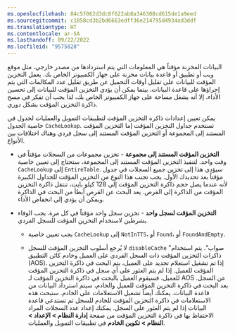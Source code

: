 ```yaml
---
ms.openlocfilehash: 84c5f062d3dc8f622ab8a346308cd615de1a9eed
ms.sourcegitcommit: c1858cd3b2bd6663edff36e214795d4934ad3ddf
ms.translationtype: HT
ms.contentlocale: ar-SA
ms.lasthandoff: 09/22/2022
ms.locfileid: "9575828"
---
```

البيانات المخزنة مؤقتاً هي المعلومات التي يتم استردادها من مصدر خارجي، مثل موقع ويب أو تطبيق أو قاعدة بيانات مخزنة على جهاز الكمبيوتر الخاص بك.
يعمل التخزين المؤقت للبيانات على تقليل أوقات التحميل عن طريق تقليل عدد المكالمات التي يتم إجراؤها على قاعدة البيانات. بينما يمكن أن يؤدي التخزين المؤقت للبيانات إلى تحسين الأداء، إلا أنه يشغل مساحة على جهاز الكمبيوتر الخاص بك، لذا يجب أن تفكر في مسح ذاكرة التخزين المؤقت بشكل دوري.
 
يمكن تعيين إعدادات ذاكرة التخزين المؤقت لتطبيقات التمويل والعمليات لجدول في خاصية الجدول `CacheLookup`. تستخدم جداول التخزين المؤقت إما التخزين المؤقت المستند إلى المجموعة أو التخزين المؤقت المستند إلى سجل فردي وهناك اختلافات بين الأنواع.

-   **التخزين المؤقت المستند إلى مجموعة** - تخزين مجموعات من السجلات مؤقتاً في وقت واحد. لتنفيذ التخزين المؤقت المستند إلى المجموعة، ستحتاج إلى تعيين خاصية `CacheLookup` إلى `EntireTable`.
    سيؤدي هذا إلى تخزين جميع السجلات في جدول مؤقتاً بعد تحديدك الأول. يجب تجنب هذا النوع من التخزين المؤقت للجداول الكبيرة لأنه عندما يصل حجم ذاكرة التخزين المؤقت إلى 128 كيلو بايت، تنتقل ذاكرة التخزين المؤقت من الذاكرة إلى القرص. يعد البحث عن القرص أبطأ من البحث في الذاكرة ويمكن أن يؤدي إلى انخفاض الأداء.

-   **التخزين المؤقت لسجل واحد** - تخزين سجل واحد مؤقتاً في كل مرة. يجب الوفاء بشرطين لاستخدام التخزين المؤقت للسجل الفردي.
 
    -   يجب تعيين خاصية `CacheLookup` إلى `NotInTTS`، أو `Found`، أو `FoundAndEmpty`.

    -   لا يُرجع أسلوب التخزين المؤقت للسجل `disableCache` "صواب". يتم استخدام ذاكرات التخزين المؤقت ذات السجل الفردي على العميل وخادم كائن التطبيق (AOS). إذا تم تشغيل استعلام تحديد على العميل، يتم البحث في ذاكرة التخزين المؤقت للعميل. إذا لم يتم العثور على أي سجل في ذاكرة التخزين المؤقت للعميل، فسيقوم العميل بالبحث في ذاكرة التخزين المؤقت لـ AOS عن السجل. بعد البحث في ذاكرة التخزين المؤقت للعميل والخادم، سيتم استرداد البيانات من قاعدة البيانات. يمكنك أيضاً تشغيل الاستعلامات على الخادم. ستبحث هذه الاستعلامات في ذاكرة التخزين المؤقت للخادم للسجل ثم تستدعي قاعدة البيانات إذا لم يتم العثور على السجل. يمكنك إعداد عدد السجلات المراد الاحتفاظ بها في ذاكرة التخزين المؤقت من صفحة **إدارة النظام > الإعداد > النظام > تكوين الخادم** في تطبيقات التمويل والعمليات.
